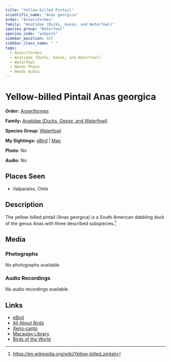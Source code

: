 ```yaml
---
title: "Yellow-billed Pintail"
scientific_name: "Anas georgica"
order: "Anseriformes"
family: "Anatidae (Ducks, Geese, and Waterfowl)"
species_group: "Waterfowl"
species_code: "yebpin1"
sidebar_position: 427
sidebar_class_name: " "
tags: 
  - Anseriformes
  - Anatidae (Ducks, Geese, and Waterfowl)
  - Waterfowl
  - Needs Photo
  - Needs Audio
---
```


# Yellow-billed Pintail <span className='sci_name'>Anas georgica</span>

**Order:** [Anseriformes](/tags/anseriformes)

**Family:** [Anatidae (Ducks, Geese, and Waterfowl)](/tags/anatidae-ducks-geese-and-waterfowl)

**Species Group:** [Waterfowl](/tags/waterfowl)

**My Sightings:** [eBird](https://ebird.org/lifelist?r=world&time=life&spp=yebpin1) | [Map](/map?species_code=yebpin1)

**Photo**: No 

**Audio**: No

## Places Seen

* Valparaíso, Chile

## Description
The yellow-billed pintail (Anas georgica) is a South American dabbling duck of the genus Anas with three described subspecies.[^1]

[^1]: https://en.wikipedia.org/wiki/Yellow-billed_pintail

## Media
### Photographs
No photographs available.

### Audio Recordings
No audio recordings available.

## Links
* [eBird](https://ebird.org/species/yebpin1) 
* [All About Birds](https://www.allaboutbirds.org/guide/yebpin1) 
* [Xeno-canto](https://www.xeno-canto.org/species/anas-georgica) 
* [Macaulay Library](https://search.macaulaylibrary.org/catalog?taxonCode=yebpin1&sort=rating_rank_desc)
* [Birds of the World](https://birdsoftheworld.org/bow/species/yebpin1)

